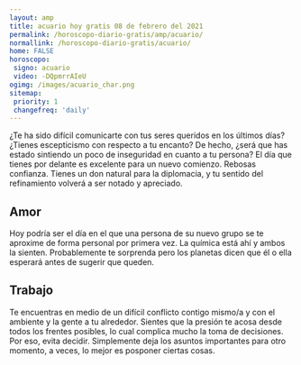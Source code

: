 ```yaml
---
layout: amp
title: acuario hoy gratis 08 de febrero del 2021 
permalink: /horoscopo-diario-gratis/amp/acuario/
normallink: /horoscopo-diario-gratis/acuario/
home: FALSE
horoscopo:
 signo: acuario
 video: -DQpmrrAIeU
ogimg: /images/acuario_char.png
sitemap:
 priority: 1
 changefreq: 'daily'
---
```



¿Te ha sido difícil comunicarte con tus seres queridos en los últimos días? ¿Tienes escepticismo con respecto a tu encanto? De hecho, ¿será que has estado sintiendo un poco de inseguridad en cuanto a tu persona? El día que tienes por delante es excelente para un nuevo comienzo. Rebosas confianza. Tienes un don natural para la diplomacia, y tu sentido del refinamiento volverá a ser notado y apreciado.

## Amor

Hoy podría ser el día en el que una persona de su nuevo grupo se te aproxime de forma personal por primera vez. La química está ahí y ambos la sienten. Probablemente te sorprenda pero los planetas dicen que él o ella esperará antes de sugerir que queden.

## Trabajo

Te encuentras en medio de un difícil conflicto contigo mismo/a y con el ambiente y la gente a tu alrededor. Sientes que la presión te acosa desde todos los frentes posibles, lo cual complica mucho la toma de decisiones. Por eso, evita decidir. Simplemente deja los asuntos importantes para otro momento, a veces, lo mejor es posponer ciertas cosas.